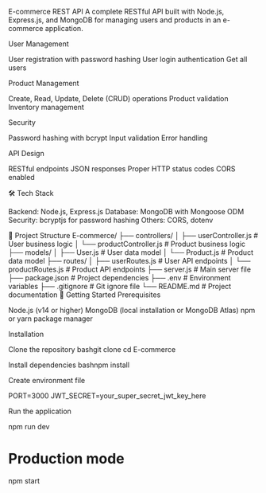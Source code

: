 E-commerce REST API
A complete RESTful API built with Node.js, Express.js, and MongoDB for managing users and products in an e-commerce application.


User Management

User registration with password hashing
User login authentication
Get all users


Product Management

Create, Read, Update, Delete (CRUD) operations
Product validation
Inventory management


Security

Password hashing with bcrypt
Input validation
Error handling


API Design

RESTful endpoints
JSON responses
Proper HTTP status codes
CORS enabled



🛠️ Tech Stack

Backend: Node.js, Express.js
Database: MongoDB with Mongoose ODM
Security: bcryptjs for password hashing
Others: CORS, dotenv

📁 Project Structure
E-commerce/
├── controllers/
│   ├── userController.js      # User business logic
│   └── productController.js   # Product business logic
├── models/
│   ├── User.js               # User data model
│   └── Product.js            # Product data model
├── routes/
│   ├── userRoutes.js         # User API endpoints
│   └── productRoutes.js      # Product API endpoints
├── server.js                 # Main server file
├── package.json             # Project dependencies
├── .env                     # Environment variables
├── .gitignore              # Git ignore file
└── README.md               # Project documentation
🚦 Getting Started
Prerequisites

Node.js (v14 or higher)
MongoDB (local installation or MongoDB Atlas)
npm or yarn package manager

Installation

Clone the repository
bashgit clone <your-repo-url>
cd E-commerce

Install dependencies
bashnpm install

Create environment file

PORT=3000
JWT_SECRET=your_super_secret_jwt_key_here

Run the application

npm run dev

# Production mode
npm start